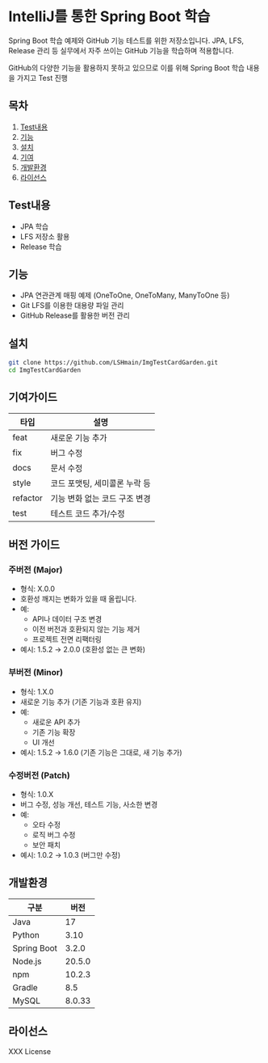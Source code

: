 # IntelliJ를 통한 Spring Boot 학습
Spring Boot 학습 예제와 GitHub 기능 테스트를 위한 저장소입니다.
JPA, LFS, Release 관리 등 실무에서 자주 쓰이는 GitHub 기능을 학습하며 적용합니다.

GitHub의 다양한 기능을 활용하지 못하고 있으므로 이를 위해 Spring Boot 학습 내용을 가지고 Test 진행

## 목차
1. [Test내용](#Test내용)
2. [기능](#기능)
3. [설치](#설치)
4. [기여](#기여)
5. [개발환경](#개발환경)
6. [라이선스](#라이선스)

## Test내용
- JPA 학습
- LFS 저장소 활용
- Release 학습

## 기능
- JPA 연관관계 매핑 예제 (OneToOne, OneToMany, ManyToOne 등)
- Git LFS를 이용한 대용량 파일 관리
- GitHub Release를 활용한 버전 관리

## 설치
```bash
git clone https://github.com/LSHmain/ImgTestCardGarden.git
cd ImgTestCardGarden
```

## 기여가이드
| 타입  | 설명 |
|-------|------|
| feat  | 새로운 기능 추가 |
| fix   | 버그 수정 |
| docs  | 문서 수정 |
| style | 코드 포맷팅, 세미콜론 누락 등 |
| refactor | 기능 변화 없는 코드 구조 변경 |
| test  | 테스트 코드 추가/수정 |

## 버전 가이드
### 주버전 (Major)
* 형식: X.0.0
* 호환성 깨지는 변화가 있을 때 올립니다.
* 예:
    * API나 데이터 구조 변경
    * 이전 버전과 호환되지 않는 기능 제거
    * 프로젝트 전면 리팩터링
* 예시: 1.5.2 → 2.0.0 (호환성 없는 큰 변화)

### 부버전 (Minor)
* 형식: 1.X.0
* 새로운 기능 추가 (기존 기능과 호환 유지)
* 예:
    * 새로운 API 추가
    * 기존 기능 확장
    * UI 개선
* 예시: 1.5.2 → 1.6.0 (기존 기능은 그대로, 새 기능 추가)

### 수정버전 (Patch)
* 형식: 1.0.X
* 버그 수정, 성능 개선, 테스트 기능, 사소한 변경
* 예:
    * 오타 수정
    * 로직 버그 수정
    * 보안 패치
* 예시: 1.0.2 → 1.0.3 (버그만 수정)


## 개발환경
| 구분         | 버전 |
|--------------|------|
| Java         | 17   |
| Python       | 3.10 |
| Spring Boot  | 3.2.0 |
| Node.js      | 20.5.0 |
| npm          | 10.2.3 |
| Gradle       | 8.5  |
| MySQL        | 8.0.33 |

## 라이선스
XXX License

